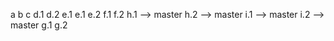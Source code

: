 a
b
c
d.1
d.2
e.1
e.1
e.2
f.1
f.2
h.1 --> master
h.2 --> master
i.1 --> master
i.2 --> master
g.1
g.2

